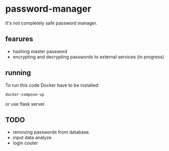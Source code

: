 # password-manager
It's not completely safe password manager.

## fearures
* hashing master password
* encrypting and decrypting passwords to external services
(in progress)

## running
To run this code Docker have to be installed:

```
docker-compose-up
```

or use flask server.

## TODO
* removing passwords from database.
* input data analyze
* login couter
